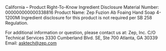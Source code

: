 
 
 
California – Product Right-To-Know Ingredient Disclosure 
Material Number: 000000000000338816 
Product Name: Zep Fuzion Ab Foaing Hand Soap 4-1200Ml 
Ingredient disclosure for this product is not required per SB 258 Regulation. 
 
For additional information or question, please contact us at: 
Zep, Inc. 
C/O Technical Services 
3330 Cumberland Blvd. SE, Ste 700 
Atlanta, GA 30339 
Email: asktech@zep.com 
 
 
 
 

